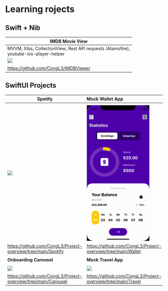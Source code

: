# Learning rojects

## Swift + Nib

| **IMDB Movie View**                                          |
| ------------------------------------------------------------ |
| MVVM, Xibs, CollectionView, Rest API requests (Alamofire),<br /> youtube-ios-player-helper |
| <img src="./Gifs/IMDBApp.gif" width="200">                   |
| https://github.com/CongL3/IMDBViewer                         |

## SwiftUI Projects  

| **Spotify**                                                  | Mock Wallet App                                             | **Instagram** Clone                           |
| ------------------------------------------------------------ | :---------------------------------------------------------- | --------------------------------------------- |
|                                                              |                                                             |                                               |
| <img src="./Gifs/spotify.gif" width="200">                   | <img src="./Gifs/wallet-big-screen.gif" width="200">        | <img src="./Gifs/instagram1.gif" width="200"> |
| https://github.com/CongL3/Project-overview/tree/main/Spotify | https://github.com/CongL3/Project-overview/tree/main/Wallet | https://github.com/CongL3/InstagramClone      |
|                                                              |                                                             |                                               |
| **Onboarding Carousel**                                      | **Mock Travel App**                                         |                                               |
|                                                              |                                                             |                                               |
| <img src="/Gifs/carousel.gif" width="200">                   | <img src="/Gifs/travel.gif" width="200">                    |                                               |
| https://github.com/CongL3/Project-overview/tree/main/Carousel | https://github.com/CongL3/Project-overview/tree/main/Travel |                                               |

